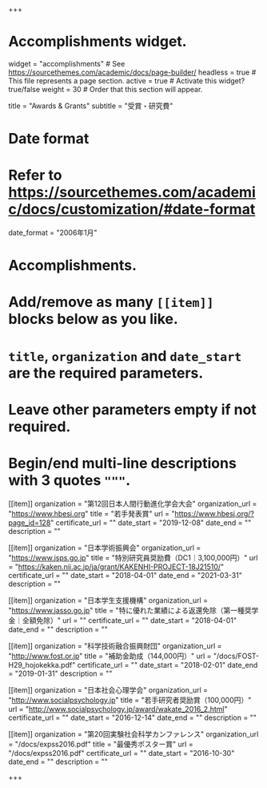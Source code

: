 +++
# Accomplishments widget.
widget = "accomplishments"  # See https://sourcethemes.com/academic/docs/page-builder/
headless = true  # This file represents a page section.
active = true  # Activate this widget? true/false
weight = 30  # Order that this section will appear.

title = "Awards & Grants"
subtitle = "受賞・研究費"

# Date format
#   Refer to https://sourcethemes.com/academic/docs/customization/#date-format
date_format = "2006年1月"

# Accomplishments.
#   Add/remove as many `[[item]]` blocks below as you like.
#   `title`, `organization` and `date_start` are the required parameters.
#   Leave other parameters empty if not required.
#   Begin/end multi-line descriptions with 3 quotes `"""`.

[[item]]
  organization = "第12回日本人間行動進化学会大会"
  organization_url = "https://www.hbesj.org"
  title = "若手発表賞"
  url = "https://www.hbesj.org/?page_id=128"
  certificate_url = ""
  date_start = "2019-12-08"
  date_end = ""
  description = ""

[[item]]
  organization = "日本学術振興会"
  organization_url = "https://www.jsps.go.jp"
  title = "特別研究員奨励費（DC1｜3,100,000円）"
  url = "https://kaken.nii.ac.jp/ja/grant/KAKENHI-PROJECT-18J21510/"
  certificate_url = ""
  date_start = "2018-04-01"
  date_end = "2021-03-31"
  description = ""

[[item]]
  organization = "日本学生支援機構"
  organization_url = "https://www.jasso.go.jp"
  title = "特に優れた業績による返還免除（第一種奨学金｜全額免除）"
  url = ""
  certificate_url = ""
  date_start = "2018-04-01"
  date_end = ""
  description = ""

[[item]]
  organization = "科学技術融合振興財団"
  organization_url = "http://www.fost.or.jp"
  title = "補助金助成（144,000円）"
  url = "/docs/FOST-H29_hojokekka.pdf"
  certificate_url = ""
  date_start = "2018-02-01"
  date_end = "2019-01-31"
  description = ""

[[item]]
  organization = "日本社会心理学会"
  organization_url = "http://www.socialpsychology.jp"
  title = "若手研究者奨励賞（100,000円）"
  url = "http://www.socialpsychology.jp/award/wakate_2016_2.html"
  certificate_url = ""
  date_start = "2016-12-14"
  date_end = ""
  description = ""

[[item]]
  organization = "第20回実験社会科学カンファレンス"
  organization_url = "/docs/expss2016.pdf"
  title = "最優秀ポスター賞"
  url = "/docs/expss2016.pdf"
  certificate_url = ""
  date_start = "2016-10-30"
  date_end = ""
  description = ""

+++
